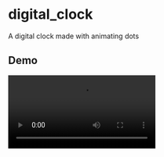 # digital_clock

A digital clock made with animating dots

## Demo
<video src="https://github.com/TechieBlossom/animated_digital_clock_flutter/blob/main/screenshots/output.mp4" />
